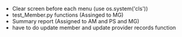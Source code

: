 - Clear screen before each menu (use os.system('cls')) 
- test_Member.py functions (Assinged to MG)
- Summary report (Assigned to AM and PS and MG)
- have to do update member and update provider records function

